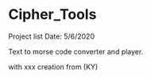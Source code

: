 # Cipher_Tools
Project list
Date: 5/6/2020 

Text to morse code converter and player.

with xxx creation from (KY)
